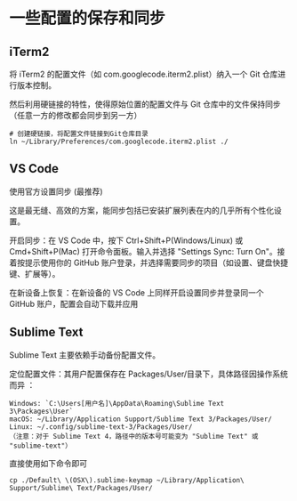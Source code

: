# 一些配置的保存和同步

## iTerm2
将 iTerm2 的配置文件（如 com.googlecode.iterm2.plist）纳入一个 Git 仓库进行版本控制。

然后利用硬链接的特性，使得原始位置的配置文件与 Git 仓库中的文件保持同步（任意一方的修改都会同步到另一方）

```
# 创建硬链接，将配置文件链接到Git仓库目录
ln ~/Library/Preferences/com.googlecode.iterm2.plist ./
```

## VS Code
使用官方设置同步 (最推荐)

这是最无缝、高效的方案，能同步包括已安装扩展列表在内的几乎所有个性化设置。

开启同步：在 VS Code 中，按下 Ctrl+Shift+P(Windows/Linux) 或 Cmd+Shift+P(Mac) 打开命令面板。输入并选择 "Settings Sync: Turn On"。接着按提示使用你的 GitHub 账户登录，并选择需要同步的项目（如设置、键盘快捷键、扩展等）。

在新设备上恢复：在新设备的 VS Code 上同样开启设置同步并登录同一个 GitHub 账户，配置会自动下载并应用


## Sublime Text
Sublime Text 主要依赖手动备份配置文件。

定位配置文件：其用户配置保存在 Packages/User/目录下，具体路径因操作系统而异 ：

```
Windows: `C:\Users[用户名]\AppData\Roaming\Sublime Text 3\Packages\User`
macOS: ~/Library/Application Support/Sublime Text 3/Packages/User/
Linux: ~/.config/sublime-text-3/Packages/User/
（注意：对于 Sublime Text 4，路径中的版本号可能变为 "Sublime Text" 或 "sublime-text"）
```

直接使用如下命令即可
```
cp ./Default\ \(OSX\).sublime-keymap ~/Library/Application\ Support/Sublime\ Text/Packages/User/  
```
